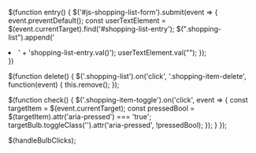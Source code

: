 $(function entry() {
  $('#js-shopping-list-form').submit(event => {
    event.preventDefault();
    const userTextElement = $(event.currentTarget).find('#shopping-list-entry');
    $(".shopping-list").append('<li>' + 'shopping-list-entry.val()');
    userTextElement.val("");
  });  
})
 
 $(function delete() {
  $('.shopping-list').on('click', '.shopping-item-delete', function(event) {
    this.remove();
});

$(function check() {
$('.shopping-item-toggle').on('click', event => {
    const targetItem = $(event.currentTarget);
    const pressedBool = $(targetItem).attr('aria-pressed') === 'true';
    targetBulb.toggleClass('').attr('aria-pressed', !pressedBool);
  });
}
});

$(handleBulbClicks);
